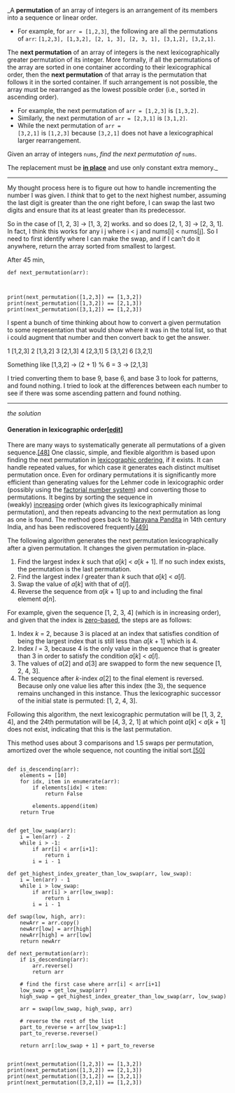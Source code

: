 _A **permutation** of an array of integers is an arrangement of its members into a sequence or linear order.

-   For example, for `arr = [1,2,3]`, the following are all the permutations of `arr`: `[1,2,3], [1,3,2], [2, 1, 3], [2, 3, 1], [3,1,2], [3,2,1]`.

The **next permutation** of an array of integers is the next lexicographically greater permutation of its integer. More formally, if all the permutations of the array are sorted in one container according to their lexicographical order, then the **next permutation** of that array is the permutation that follows it in the sorted container. If such arrangement is not possible, the array must be rearranged as the lowest possible order (i.e., sorted in ascending order).

-   For example, the next permutation of `arr = [1,2,3]` is `[1,3,2]`.
-   Similarly, the next permutation of `arr = [2,3,1]` is `[3,1,2]`.
-   While the next permutation of `arr = [3,2,1]` is `[1,2,3]` because `[3,2,1]` does not have a lexicographical larger rearrangement.

Given an array of integers `nums`, _find the next permutation of_ `nums`.

The replacement must be **[in place](http://en.wikipedia.org/wiki/In-place_algorithm)** and use only constant extra memory._

---
My thought process here is to figure out how to handle incrementing the number I was given. I _think_ that to get to the next highest number, assuming the last digit is greater than the one right before, I can swap the last two digits and ensure that its at least greater than its predecessor.

So in the case of [1, 2, 3] -> [1, 3, 2] works. and so does [2, 1, 3] -> [2, 3, 1]. In fact, I think this works for any i j where i < j and nums[i] < nums[j]. So I need to first identify where I can make the swap, and if I can't do it anywhere, return the array sorted from smallest to largest.

After 45 min,

```
def next_permutation(arr):



print(next_permutation([1,2,3]) == [1,3,2])
print(next_permutation([1,3,2]) == [2,1,3])
print(next_permutation([3,1,2]) == [1,2,3])

```

I spent a bunch of time thinking about how to convert a given permutation to some representation that would show where it was in the total list, so that i could augment that number and then convert back to get the answer.


1 [1,2,3]
2 [1,3,2]
3 [2,1,3]
4 [2,3,1]
5 [3,1,2]
6 [3,2,1]

Something like [1,3,2] -> (2 + 1) % 6 = 3 -> [2,1,3]

I tried converting them to base 9, base 6, and base 3 to look for patterns, and found nothing.
I tried to look at the differences between each number to see if there was some ascending pattern and found nothing.

---

*the solution*

#### Generation in lexicographic order[[edit](https://en.wikipedia.org/w/index.php?title=Permutation&action=edit&section=29 "Edit section: Generation in lexicographic order")]

There are many ways to systematically generate all permutations of a given sequence.[[48]](https://en.wikipedia.org/wiki/Permutation#cite_note-sedegewick1977-53) One classic, simple, and flexible algorithm is based upon finding the next permutation in [lexicographic ordering](https://en.wikipedia.org/wiki/Lexicographic_ordering "Lexicographic ordering"), if it exists. It can handle repeated values, for which case it generates each distinct multiset permutation once. Even for ordinary permutations it is significantly more efficient than generating values for the Lehmer code in lexicographic order (possibly using the [factorial number system](https://en.wikipedia.org/wiki/Factorial_number_system "Factorial number system")) and converting those to permutations. It begins by sorting the sequence in (weakly) [increasing](https://en.wikipedia.org/wiki/Increasing "Increasing") order (which gives its lexicographically minimal permutation), and then repeats advancing to the next permutation as long as one is found. The method goes back to [Narayana Pandita](https://en.wikipedia.org/wiki/Narayana_Pandit "Narayana Pandit") in 14th century India, and has been rediscovered frequently.[[49]](https://en.wikipedia.org/wiki/Permutation#cite_note-FOOTNOTEKnuth20051%E2%80%9326-54)

The following algorithm generates the next permutation lexicographically after a given permutation. It changes the given permutation in-place.

1.  Find the largest index _k_ such that _a_[_k_] < _a_[_k_ + 1]. If no such index exists, the permutation is the last permutation.
2.  Find the largest index _l_ greater than _k_ such that _a_[_k_] < _a_[_l_].
3.  Swap the value of _a_[_k_] with that of _a_[_l_].
4.  Reverse the sequence from _a_[_k_ + 1] up to and including the final element _a_[_n_].

For example, given the sequence [1, 2, 3, 4] (which is in increasing order), and given that the index is [zero-based](https://en.wikipedia.org/wiki/Zero-based_numbering "Zero-based numbering"), the steps are as follows:

1.  Index _k_ = 2, because 3 is placed at an index that satisfies condition of being the largest index that is still less than _a_[_k_ + 1] which is 4.
2.  Index _l_ = 3, because 4 is the only value in the sequence that is greater than 3 in order to satisfy the condition _a_[_k_] < _a_[_l_].
3.  The values of _a_[2] and _a_[3] are swapped to form the new sequence [1, 2, 4, 3].
4.  The sequence after _k_-index _a_[2] to the final element is reversed. Because only one value lies after this index (the 3), the sequence remains unchanged in this instance. Thus the lexicographic successor of the initial state is permuted: [1, 2, 4, 3].

Following this algorithm, the next lexicographic permutation will be [1, 3, 2, 4], and the 24th permutation will be [4, 3, 2, 1] at which point _a_[_k_] < _a_[_k_ + 1] does not exist, indicating that this is the last permutation.

This method uses about 3 comparisons and 1.5 swaps per permutation, amortized over the whole sequence, not counting the initial sort.[[50]](https://en.wikipedia.org/wiki/Permutation#cite_note-55)

```

def is_descending(arr):
    elements = [10]
    for idx, item in enumerate(arr):
        if elements[idx] < item:
            return False

        elements.append(item)
    return True


def get_low_swap(arr):
    i = len(arr) - 2
    while i > -1:
        if arr[i] < arr[i+1]:
            return i
        i = i - 1

def get_highest_index_greater_than_low_swap(arr, low_swap):
    i = len(arr) - 1
    while i > low_swap:
        if arr[i] > arr[low_swap]:
            return i
        i = i - 1

def swap(low, high, arr):
    newArr = arr.copy()
    newArr[low] = arr[high]
    newArr[high] = arr[low]
    return newArr

def next_permutation(arr):
    if is_descending(arr):
        arr.reverse()
        return arr

    # find the first case where arr[i] < arr[i+1]
    low_swap = get_low_swap(arr)
    high_swap = get_highest_index_greater_than_low_swap(arr, low_swap)

    arr = swap(low_swap, high_swap, arr)

    # reverse the rest of the list
    part_to_reverse = arr[low_swap+1:]
    part_to_reverse.reverse()

    return arr[:low_swap + 1] + part_to_reverse


print(next_permutation([1,2,3]) == [1,3,2])
print(next_permutation([1,3,2]) == [2,1,3])
print(next_permutation([3,1,2]) == [3,2,1])
print(next_permutation([3,2,1]) == [1,2,3])

```


